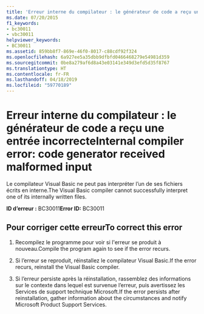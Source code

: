 ```yaml
---
title: 'Erreur interne du compilateur : le générateur de code a reçu une entrée incorrecte'
ms.date: 07/20/2015
f1_keywords:
- bc30011
- vbc30011
helpviewer_keywords:
- BC30011
ms.assetid: 859bb8f7-869e-46f0-8017-c88cdf92f324
ms.openlocfilehash: 6a927ee5a35dbb9dfbfd0466468279e54981d359
ms.sourcegitcommit: 0be8a279af6d8a43e03141e349d3efd5d35f8767
ms.translationtype: HT
ms.contentlocale: fr-FR
ms.lasthandoff: 04/18/2019
ms.locfileid: "59770189"
---
```

# <a name="internal-compiler-error-code-generator-received-malformed-input"></a><span data-ttu-id="9045e-102">Erreur interne du compilateur : le générateur de code a reçu une entrée incorrecte</span><span class="sxs-lookup"><span data-stu-id="9045e-102">Internal compiler error: code generator received malformed input</span></span>
<span data-ttu-id="9045e-103">Le compilateur Visual Basic ne peut pas interpréter l’un de ses fichiers écrits en interne.</span><span class="sxs-lookup"><span data-stu-id="9045e-103">The Visual Basic compiler cannot successfully interpret one of its internally written files.</span></span>  
  
 <span data-ttu-id="9045e-104">**ID d’erreur :** BC30011</span><span class="sxs-lookup"><span data-stu-id="9045e-104">**Error ID:** BC30011</span></span>  
  
## <a name="to-correct-this-error"></a><span data-ttu-id="9045e-105">Pour corriger cette erreur</span><span class="sxs-lookup"><span data-stu-id="9045e-105">To correct this error</span></span>  
  
1. <span data-ttu-id="9045e-106">Recompilez le programme pour voir si l'erreur se produit à nouveau.</span><span class="sxs-lookup"><span data-stu-id="9045e-106">Compile the program again to see if the error recurs.</span></span>  
  
2. <span data-ttu-id="9045e-107">Si l’erreur se reproduit, réinstallez le compilateur Visual Basic.</span><span class="sxs-lookup"><span data-stu-id="9045e-107">If the error recurs, reinstall the Visual Basic compiler.</span></span>  
  
3. <span data-ttu-id="9045e-108">Si l’erreur persiste après la réinstallation, rassemblez des informations sur le contexte dans lequel est survenue l’erreur, puis avertissez les Services de support technique Microsoft.</span><span class="sxs-lookup"><span data-stu-id="9045e-108">If the error persists after reinstallation, gather information about the circumstances and notify Microsoft Product Support Services.</span></span>  
